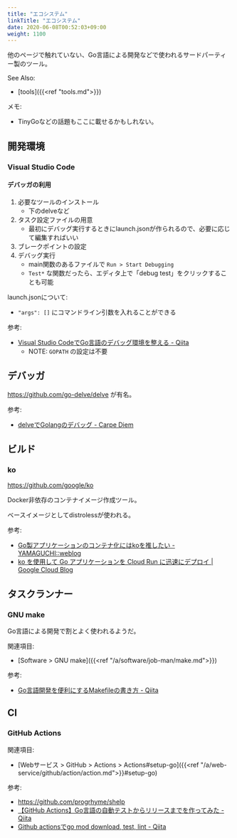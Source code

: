 ```yaml
---
title: "エコシステム"
linkTitle: "エコシステム"
date: 2020-06-08T00:52:03+09:00
weight: 1100
---
```


他のページで触れていない、Go言語による開発などで使われるサードパーティー製のツール。

See Also:

- [tools]({{<ref "tools.md">}})

メモ:

- TinyGoなどの話題もここに載せるかもしれない。

## 開発環境
### Visual Studio Code
#### デバッガの利用

1. 必要なツールのインストール
   - 下のdelveなど
1. タスク設定ファイルの用意
   - 最初にデバッグ実行するときにlaunch.jsonが作られるので、必要に応じて編集すればいい
1. ブレークポイントの設定
1. デバッグ実行
   - main関数のあるファイルで `Run > Start Debugging`
   - `Test*` な関数だったら、エディタ上で「debug test」をクリックすることも可能

launch.jsonについて:

- `"args": []` にコマンドライン引数を入れることができる

参考:

- [Visual Studio CodeでGo言語のデバッグ環境を整える - Qiita](https://qiita.com/momotaro98/items/7fbcad57a9d8488fe999)
  - NOTE: `GOPATH` の設定は不要

## デバッガ

https://github.com/go-delve/delve が有名。

参考:

- [delveでGolangのデバッグ - Carpe Diem](https://christina04.hatenablog.com/entry/2017/07/16/094140)

## ビルド
### ko

https://github.com/google/ko

Docker非依存のコンテナイメージ作成ツール。

ベースイメージとしてdistrolessが使われる。

参考:

- [Go製アプリケーションのコンテナ化にはkoを推したい - YAMAGUCHI::weblog](https://ymotongpoo.hatenablog.com/entry/2021/12/22/090000)
- [ko を使用して Go アプリケーションを Cloud Run に迅速にデプロイ | Google Cloud Blog](https://cloud.google.com/blog/ja/products/containers-kubernetes/ship-your-go-applications-faster-cloud-run-ko)

## タスクランナー
### GNU make

Go言語による開発で割とよく使われるようだ。

関連項目:

- [Software > GNU make]({{<ref "/a/software/job-man/make.md">}})

参考:

- [Go言語開発を便利にするMakefileの書き方 - Qiita](https://qiita.com/yoskeoka/items/317a3afab370155b3ae8)

## CI
### GitHub Actions

関連項目:

- [Webサービス > GitHub > Actions > Actions#setup-go]({{<ref "/a/web-service/github/action/action.md">}}#setup-go)

参考:

- https://github.com/progrhyme/shelp
- [【GitHub Actions】Go言語の自動テストからリリースまでを作ってみた - Qiita](https://qiita.com/x-color/items/f60025c20a547a7355b5)
- [Github actionsでgo mod download, test, lint - Qiita](https://qiita.com/0daryo/items/045be6ef98ae8164e8e7)
